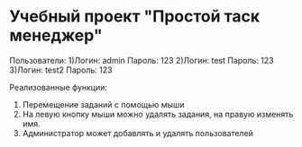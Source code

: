 # Учебный проект "Простой таск менеджер"

Пользователи:
1)Логин: admin Пароль: 123
2)Логин: test Пароль: 123
3)Логин: test2 Пароль: 123

Реализованные функции:
1) Перемещение заданий с помощью мыши
2) На левую кнопку мыши можно удалять задания, на правую изменять имя.
3) Администратор может добавлять и удалять пользователей
